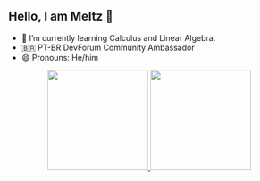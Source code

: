 ## Hello, I am Meltz 👋


- 🔭 I’m currently learning Calculus and Linear Algebra.
- 🇧🇷 PT-BR DevForum Community Ambassador
- 😄 Pronouns: He/him
  
<div align="center">
  <a href="https://github.com/themeltz">
  <img height="180em" src="https://github-readme-stats.vercel.app/api?username=themeltz&show_icons=true&theme=dracula&include_all_commits=true&count_private=true"/>
  <img height="180em" src="https://github-readme-stats.vercel.app/api/top-langs/?username=themeltz&layout=compact&langs_count=7&theme=dracula&count_private=true"/>
</div>
  
